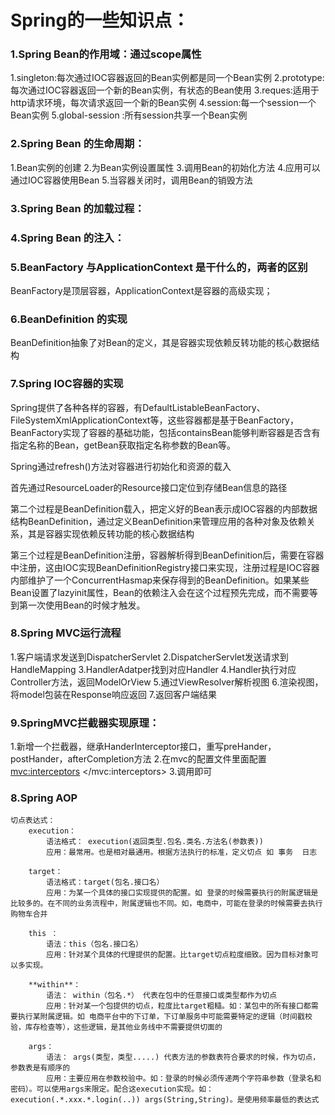 # Spring的一些知识点：
### 1.Spring Bean的作用域：通过scope属性
1.singleton:每次通过IOC容器返回的Bean实例都是同一个Bean实例
2.prototype:每次通过IOC容器返回一个新的Bean实例，有状态的Bean使用
3.reques:适用于http请求环境，每次请求返回一个新的Bean实例
4.session:每一个session一个Bean实例
5.global-session :所有session共享一个Bean实例

### 2.Spring Bean 的生命周期：
1.Bean实例的创建
2.为Bean实例设置属性
3.调用Bean的初始化方法
4.应用可以通过IOC容器使用Bean
5.当容器关闭时，调用Bean的销毁方法

### 3.Spring Bean 的加载过程：


### 4.Spring Bean 的注入：


### 5.BeanFactory 与ApplicationContext 是干什么的，两者的区别
BeanFactory是顶层容器，ApplicationContext是容器的高级实现；

### 6.BeanDefinition 的实现
BeanDefinition抽象了对Bean的定义，其是容器实现依赖反转功能的核心数据结构

### 7.Spring IOC容器的实现
Spring提供了各种各样的容器，有DefaultListableBeanFactory、FileSystemXmlApplicationContext等，这些容器都是基于BeanFactory，BeanFactory实现了容器的基础功能，包括containsBean能够判断容器是否含有指定名称的Bean，getBean获取指定名称参数的Bean等。

Spring通过refresh()方法对容器进行初始化和资源的载入

首先通过ResourceLoader的Resource接口定位到存储Bean信息的路径

第二个过程是BeanDefinition载入，把定义好的Bean表示成IOC容器的内部数据结构BeanDefinition，通过定义BeanDefinition来管理应用的各种对象及依赖关系，其是容器实现依赖反转功能的核心数据结构

第三个过程是BeanDefinition注册，容器解析得到BeanDefinition后，需要在容器中注册，这由IOC实现BeanDefinitionRegistry接口来实现，注册过程是IOC容器内部维护了一个ConcurrentHasmap来保存得到的BeanDefinition。如果某些Bean设置了lazyinit属性，Bean的依赖注入会在这个过程预先完成，而不需要等到第一次使用Bean的时候才触发。

### 8.Spring MVC运行流程
1.客户端请求发送到DispatcherServlet
2.DispatcherServlet发送请求到HandleMapping
3.HandlerAdatper找到对应Handler
4.Handler执行对应Controller方法，返回ModelOrView
5.通过ViewResolver解析视图
6.渲染视图，将model包装在Response响应返回
7.返回客户端结果

### 9.SpringMVC拦截器实现原理：
1.新增一个拦截器，继承HanderInterceptor接口，重写preHander，postHander，afterCompletion方法
2.在mvc的配置文件里面配置
    <mvc:interceptors>
        <bean class="com.springmvc.config.SimpleHandlerInterceptor" />
    </mvc:interceptors>
3.调用即可

### 8.Spring AOP
    切点表达式：
        execution：
            语法格式： execution(返回类型.包名.类名.方法名(参数表))
            应用：最常用。也是相对最通用。根据方法执行的标准，定义切点 如 事务  日志
                
        target：
            语法格式：target(包名.接口名）
            应用：为某一个具体的接口实现提供的配置。如 登录的时候需要执行的附属逻辑是比较多的。在不同的业务流程中，附属逻辑也不同。如，电商中，可能在登录的时候需要去执行购物车合并
            
        this ：
            语法：this（包名.接口名）
            应用：针对某个具体的代理提供的配置。比target切点粒度细致。因为目标对象可以多实现。
            
        **within**：
            语法： within（包名.*） 代表在包中的任意接口或类型都作为切点
            应用：针对某一个包提供的切点，粒度比target粗糙。如：某包中的所有接口都需要执行某附属逻辑。如 电商平台中的下订单，下订单服务中可能需要特定的逻辑（时间戳校验，库存检查等），这些逻辑，是其他业务线中不需要提供切面的
            
        args：
            语法： args(类型，类型.....) 代表方法的参数表符合要求的时候，作为切点，参数表是有顺序的
            应用：主要应用在参数校验中。如：登录的时候必须传递两个字符串参数（登录名和密码）。可以使用args来限定。配合这execution实现。如：execution(.*.xxx.*.login(..)) args(String,String)。是使用频率最低的表达式
